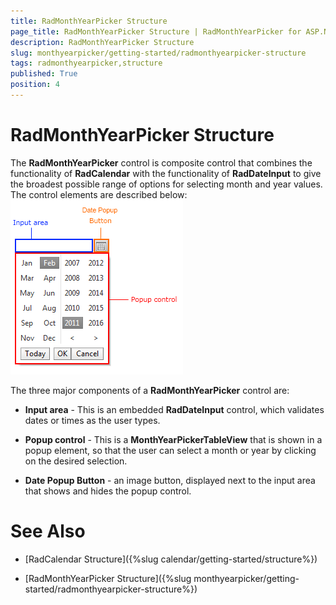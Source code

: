 ```yaml
---
title: RadMonthYearPicker Structure
page_title: RadMonthYearPicker Structure | RadMonthYearPicker for ASP.NET AJAX Documentation
description: RadMonthYearPicker Structure
slug: monthyearpicker/getting-started/radmonthyearpicker-structure
tags: radmonthyearpicker,structure
published: True
position: 4
---
```


# RadMonthYearPicker Structure



The **RadMonthYearPicker** control is composite control that combines the functionality of **RadCalendar** with the functionality of **RadDateInput** to give the broadest possible range of options for selecting month and year values. The control elements are described below:
![RadMonthYearPicker Structure](images/calendar_monthyearpicker_overview.png)

The three major components of a **RadMonthYearPicker** control are:

* **Input area** - This is an embedded **RadDateInput** control, which validates dates or times as the user types.

* **Popup control** - This is a **MonthYearPickerTableView** that is shown in a popup element, so that the user can select a month or year by clicking on the desired selection.

* **Date Popup Button** - an image button, displayed next to the input area that shows and hides the popup control.

# See Also

 * [RadCalendar Structure]({%slug calendar/getting-started/structure%})

 * [RadMonthYearPicker Structure]({%slug monthyearpicker/getting-started/radmonthyearpicker-structure%})
 
 
